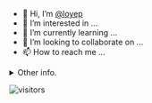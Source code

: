 - 👋 Hi, I’m [@loyep](https://github.com/loyep)
- 👀 I’m interested in ...
- 🌱 I’m currently learning ...
- 💞️ I’m looking to collaborate on ...
- 📫 How to reach me ...

<details>
  <summary>Other info.</summary>
  <br>

<!--START_SECTION:waka-->

```txt
Vue.js           11 hrs 50 mins  ████████████████░░░░░░░░░   63.91 %
TypeScript       5 hrs 4 mins    ███████░░░░░░░░░░░░░░░░░░   27.39 %
JSON             29 mins         ▓░░░░░░░░░░░░░░░░░░░░░░░░   02.66 %
Other            25 mins         ▓░░░░░░░░░░░░░░░░░░░░░░░░   02.31 %
JavaScript       16 mins         ▒░░░░░░░░░░░░░░░░░░░░░░░░   01.51 %
```

<!--END_SECTION:waka-->

</details>

![visitors](https://visitor-badge.glitch.me/badge?page_id=loyep.loyep)
